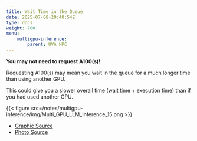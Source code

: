 ```yaml
---
title: Wait Time in the Queue
date: 2025-07-08-20:40:54Z
type: docs 
weight: 700
menu: 
    multigpu-inference:
        parent: UVA HPC
---
```



**You may not need to request A100(s)!**

Requesting A100(s) may mean you wait in the queue for a much longer time than using another GPU. 

This could give you a slower overall time (wait time + execution time) than if you had used another GPU.


{{< figure src=/notes/multigpu-inference/img/Multi_GPU_LLM_Inference_15.png >}}


* [Graphic Source](https://researchcomputing.princeton.edu/support/knowledge-base/scaling-analysis)
* [Photo Source](https://researchcomputing.princeton.edu/support/knowledge-base/scaling-analysis)

